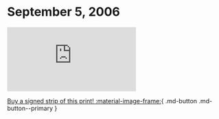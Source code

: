 # September 5, 2006

![](https://www.achewood.com/comic.php?date=09052006)

[Buy a signed strip of this print! :material-image-frame:](https://achewood-holiday-pop-up.myshopify.com/products/strip#09052006){ .md-button .md-button--primary }
